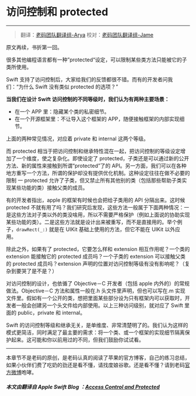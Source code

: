 # 访问控制和 protected
-----------------

> 翻译：[老码团队翻译组-Arya](http://weibo.com/littlekok/)
> 校对：[老码团队翻译组-Jame](http://weibo.com/u/5241713117)

原文再续，书折第一回。

很多其他编程语言都有一种”protected“设定，可以限制某些类方法只能被它的子类所使用。

Swift 支持了访问控制后，大家给我们的反馈都很不错。而有的开发者问我们：“为什么 Swift 没有类似 protected 的选项？” 

**当我们在设计 Swift 访问控制的不同等级时，我们认为有两种主要场景：**

* 在一个 APP 里：隐藏某个类的私密细节。
* 在一个开源框架里：不让导入这个框架的 APP，随便接触框架的内部实现细节。

上面的两种常见情况，对应着 private 和 internal 这两个等级。

而 protected 相当于把访问控制和继承特性混在一起，把访问控制的等级设定增加了一个维度，使之复杂化。即使设定了 protected，子类还是可以通过新的公开方法、新的属性来接触到所谓“protected”了的 API。另一方面，我们可以在各种地方重写一个方法，所谓的保护却没有提供优化机制。这种设定往往在做不必要的限制  一 protected 允许了子类，但又禁止所有其他别的类（包括那些帮助子类实现某些功能的类）接触父类的成员。

有的开发者指出，apple 的框架有时候也会把给子类用的 API 分隔出来。这时候 protected 不就有用了吗？我们研究后发现，这些方法一般属于下面两种情况：一是这些方法对子类以外的类没啥用，所以不需要严格保护（例如上面说的协助实现某些功能的类）。二是这些方法就是设计出来被重写，而不是直接用的。举个例子，`drawRect(_:)` 就是在 UIKit 基础上使用的方法，但它不能在 UIKit 以外应用。

除此之外，如果有了 protected，它要怎么样和 extension 相互作用呢？一个类的 extension 能接触它的 protected 成员吗？一个子类的 extension 可以接触父类的 protected 成员吗？extension 声明的位置对访问控制等级有没有影响呢？（复杂到要哭了是不是？）

对访问控制的设计，也依循了 Objective－C 开发者（包括 apple 内外的）的常规做法。Objective－C 方法和属性一般在.h 头文件里声明，但也可以写在.m 实现文件里。假如有一个公开的类，想把里面某些部分设为只有框架内可以获取时，开发者一般会创建另一个头文件给内部使用。以上三种访问级别，就对应了 Swift 里面的 public，private 和 internal。

Swift 的访问控制等级和继承无关，是单维度、非常清楚明了的。我们认为这样的模式更简洁，同时满足了最主要的需求：将一个类、或一个框架的实现细节隔离保护起来。这可能和你以前用过的不同，但我们鼓励你试试看。

-----------------
本章节不是老码的原创，是老码认真的阅读了苹果的官方博客，自己的练习总结，如果小伙伴们费了吃奶的劲还是看不懂，请找度娘谷歌。还是看不懂？请到老码[官方微博](http://weibo.com/u/5241713117)咆哮。

##### 本文由翻译自 Apple Swift Blog ：[Access Control and Protected](原文地址：https://developer.apple.com/swift/blog/?id=11)
